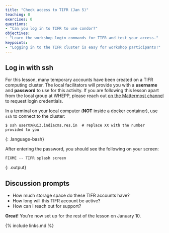 ```yaml
---
title: "Check access to TIFR (Jan 5)"
teaching: 0
exercises: 0
questions:
- "Can you log in to TIFR to use condor?"
objectives:
- "Learn the workshop login commands for TIFR and test your access."
keypoints:
- "Logging in to the TIFR cluster is easy for workshop participants!"
---
```


## Log in with ssh
For this lesson, many temporary accounts have been created on a TIFR computing cluster.
The local facilitators will provide you with a **username** and **password** to use for this activity.
If you are following this lesson apart from the local group at WHEPP, please reach out [on the Mattermost channel](https://mattermost.web.cern.ch/cmsodwswhepp24/channels/pre-exercises-help) to request login credentials. 

In a terminal on your local computer (**NOT** inside a docker container), use `ssh` to connect to the cluster:
~~~
$ ssh userXX@ui3.indiacms.res.in  # replace XX with the number provided to you
~~~
{: .language-bash}

After entering the password, you should see the following on your screen:
~~~
FIXME -- TIFR splash screen
~~~
{: .output}

## Discussion prompts

- How much storage space do these TIFR accounts have?
- How long will this TIFR account be active?
- How can I reach out for support?

**Great!** You're now set up for the rest of the lesson on January 10. 

{% include links.md %}

